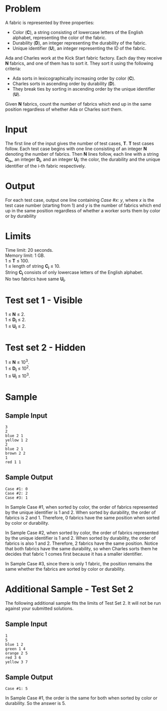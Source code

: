 Problem
===
A fabric is represented by three properties:

* Color (**C**), a string consisting of lowercase letters of the English alphabet, representing the color of the fabric.
* Durability (**D**), an integer representing the durability of the fabric.
* Unique identifier (**U**), an integer representing the ID of the fabric.

Ada and Charles work at the Kick Start fabric factory. Each day they receive **N** fabrics, and one of them has to sort it. They sort it using the following criteria:

* Ada sorts in lexicographically increasing order by color (**C**).
* Charles sorts in ascending order by durability (**D**).
* They break ties by sorting in ascending order by the unique identifier (**U**).

Given **N** fabrics, count the number of fabrics which end up in the same position regardless of whether Ada or Charles sort them.

Input
===
The first line of the input gives the number of test cases, **T**. **T** test cases follow.
Each test case begins with one line consisting of an integer **N** denoting the number of fabrics. Then **N** lines follow, each line with a string **C<sub>i></sub>**, an integer **D<sub>i</sub>**, and an integer **U<sub>i</sub>**: the color, the durability and the unique identifier of the i-th fabric respectively.

Output
===
For each test case, output one line containing _Case #x: y_, where _x_ is the test case number (starting from 1) and _y_ is the number of fabrics which end up in the same position regardless of whether a worker sorts them by color or by durability

Limits
===
Time limit: 20 seconds.<br />
Memory limit: 1 GB.<br />
1 ≤ **T** ≤ 100.<br />
1 ≤ length of string **C<sub>i</sub>** ≤ 10.<br />
String **C<sub>i</sub>** consists of only lowercase letters of the English alphabet.<br />
No two fabrics have same **U<sub>i</sub>**.

Test set 1 - Visible
===
1 ≤ **N** ≤ 2.<br />
1 ≤ **D<sub>i</sub>** ≤ 2.<br />
1 ≤ **U<sub>i</sub>** ≤ 2.

Test set 2 - Hidden
===
1 ≤ **N** ≤ 10<sup>3</sup>.<br />
1 ≤ **D<sub>i</sub>** ≤ 10<sup>2</sup>.<br />
1 ≤ **U<sub>i</sub>** ≤ 10<sup>3</sup>.

Sample
===
Sample Input
---
```
3
2
blue 2 1
yellow 1 2
2
blue 2 1
brown 2 2
1
red 1 1
```
Sample Output
---
```
Case #1: 0
Case #2: 2
Case #3: 1
```

In Sample Case #1, when sorted by color, the order of fabrics represented by the unique identifier is 1 and 2. When sorted by durability, the order of fabrics is 2 and 1. Therefore, 0 fabrics have the same position when sorted by color or durability.

In Sample Case #2, when sorted by color, the order of fabrics represented by the unique identifier is 1 and 2. When sorted by durability, the order of fabrics is also 1 and 2. Therefore, 2 fabrics have the same position. Notice that both fabrics have the same durability, so when Charles sorts them he decides that fabric 1 comes first because it has a smaller identifier.

In Sample Case #3, since there is only 1 fabric, the position remains the same whether the fabrics are sorted by color or durability.

Additional Sample - Test Set 2
===
The following additional sample fits the limits of Test Set 2. It will not be run against your submitted solutions.

Sample Input
---
```
1
5
blue 1 2
green 1 4
orange 2 5
red 3 6
yellow 3 7
```
Sample Output
---
```
Case #1: 5
```
In Sample Case #1, the order is the same for both when sorted by color or durability. So the answer is 5.